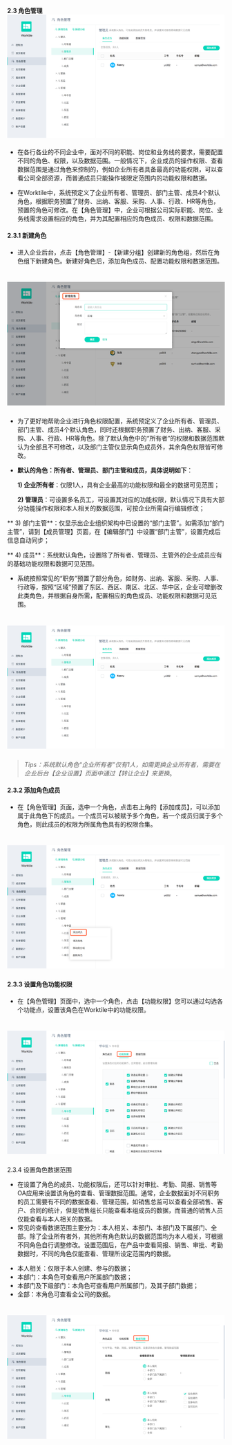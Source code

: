 #### 2.3 角色管理![](/assets/2.3.1新建角色2.png)
* 在各行各业的不同企业中，面对不同的职能、岗位和业务线的要求，需要配置不同的角色、权限，以及数据范围。一般情况下，企业成员的操作权限、查看数据范围是通过角色来控制的，例如企业所有者具备最高的功能权限，可以查看公司全部资源，而普通成员只能操作被限定范围内的功能权限和数据。

* 在Worktile中，系统预定义了企业所有者、管理员、部门主管、成员4个默认角色，根据职务预置了财务、出纳、客服、采购、人事、行政、HR等角色，预置的角色可修改。在【角色管理】中，企业可根据公司实际职能、岗位、业务线需求设置相应的角色，并为其配置相应的角色成员、权限和数据范围。

#### 2.3.1 新建角色
* 进入企业后台，点击【角色管理】-【新建分组】创建新的角色组，然后在角色组下新建角色。新建好角色后，添加角色成员、配置功能权限和数据范围。
# ![](/assets/2.3.1新建角色.png)
* 为了更好地帮助企业进行角色权限配置，系统预定义了企业所有者、管理员、部门主管、成员4个默认角色，同时还根据职务预置了财务、出纳、客服、采购、人事、行政、HR等角色。除了默认角色中的“所有者”的权限和数据范围默认为全部且不可修改，以及部门主管仅显示角色成员外，其余角色权限皆可修改。

* **默认的角色：所有者、管理员、部门主管和成员，具体说明如下**：

  **1) 企业所有者**：仅限1人，具有企业最高的功能权限和最全的数据可见范围；
  
  **2) 管理员**：可设置多名员工，可设置其对应的功能权限，默认情况下具有大部分功能操作权限和本人相关的数据范围，可按企业所需自行编辑修改；
  
 ** 3) 部门主管**：仅显示出企业组织架构中已设置的“部门主管”。如需添加“部门主管”，请到【成员管理】页面，在【编辑部门】中设置“部门主管”，设置完成后信息自动同步；
  
 ** 4) 成员**：系统默认角色，设置除了所有者、管理员、主管外的企业成员应有的基础功能权限和数据可见范围。
 
* 系统按照常见的“职务”预置了部分角色，如财务、出纳、客服、采购、人事、行政等，按照“区域”预置了东区、西区、南区、北区、华中区，企业可增删改此类角色，并根据自身所需，配置相应的角色成员、功能权限和数据可见范围。
# ![](/assets/2.3.1新建角色2.png)
> _Tips：系统默认角色“企业所有者”仅有1人，如需更换企业所有者，需要在企业后台【企业设置】页面中通过【转让企业】来更换_。

#### 2.3.2 添加角色成员
* 在【角色管理】页面，选中一个角色，点击右上角的【添加成员】，可以添加属于此角色下的成员。一个成员可以被赋予多个角色，若一个成员归属于多个角色，则此成员的权限为所属角色具有的权限合集。
# ![](/assets/2.3.2添加角色.png)

#### 2.3.3 设置角色功能权限
* 在【角色管理】页面中，选中一个角色，点击【功能权限】您可以通过勾选各个功能点，设置该角色在Worktile中的功能权限。
# ![](/assets/2.3.3设置角色功能权限.png)

2.3.4 设置角色数据范围
* 在设置了角色的成员、功能权限后，还可以针对审批、考勤、简报、销售等OA应用来设置该角色的查看、管理数据范围。通常，企业数据面对不同职务的员工需要有不同的数据查看、管理范围，如销售总监可以查看全部销售、客户、合同的统计，但是销售组长只能查看本组成员的数据，而普通的销售人员仅能查看与本人相关的数据。
* 常见的查看数据范围主要分为：本人相关、本部门、本部门及下属部门、全部。除了企业所有者外，其他所有角色默认的数据范围均为本人相关，可根据不同角色自行调整修改。设置范围后，在产品中查看简报、销售、审批、考勤数据时，不同的角色仅能查看、管理所设定范围内的数据。
+ 本人相关：仅限于本人创建、参与的数据；
+ 本部门：本角色可查看用户所属部门数据；
+ 本部门及下级部门：本角色可查看用户所属部门，及其子部门数据；
+ 全部：本角色可查看全公司的数据。
# ![](/assets/2.3.4设置角色数据范围.png)

